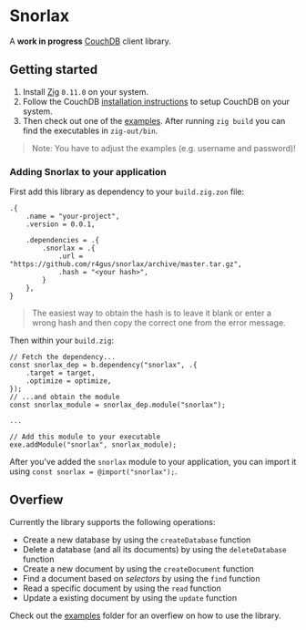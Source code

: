 # Snorlax

A __work in progress__ [CouchDB](https://couchdb.apache.org/) client library.

## Getting started

1. Install [Zig](https://ziglang.org/download/) `0.11.0` on your system.
2. Follow the CouchDB [installation instructions](https://docs.couchdb.org/en/stable/install/index.html)
to setup CouchDB on your system.
3. Then check out one of the [examples](examples). After running `zig build` you can find the executables in `zig-out/bin`.

> Note: You have to adjust the examples (e.g. username and password)!

### Adding Snorlax to your application

First add this library as dependency to your `build.zig.zon` file:
```zon
.{
    .name = "your-project",
    .version = 0.0.1,

    .dependencies = .{
        .snorlax = .{
            .url = "https://github.com/r4gus/snorlax/archive/master.tar.gz",
            .hash = "<your hash>",
        }
    },
}
```

> The easiest way to obtain the hash is to leave it blank or enter a wrong hash and then copy the correct
> one from the error message.

Then within your `build.zig`:
```zig
// Fetch the dependency...
const snorlax_dep = b.dependency("snorlax", .{
    .target = target,
    .optimize = optimize,
});
// ...and obtain the module
const snorlax_module = snorlax_dep.module("snorlax");

...

// Add this module to your executable
exe.addModule("snorlax", snorlax_module);
```

After you've added the `snorlax` module to your application, you can import it using
`const snorlax = @import("snorlax");`.

## Overfiew

Currently the library supports the following operations:

* Create a new database by using the `createDatabase` function
* Delete a database (and all its documents) by using the `deleteDatabase` function
* Create a new document by using the `createDocument` function
* Find a document based on _selectors_ by using the `find` function
* Read a specific document by using the `read` function
* Update a existing document by using the `update` function

Check out the [examples](examples) folder for an overfiew on how to use the library.
